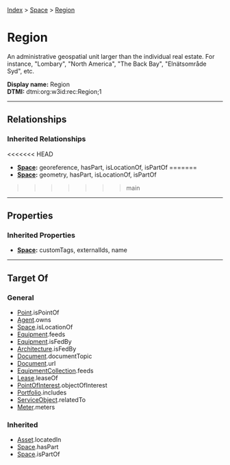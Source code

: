[Index](../index.md) > [Space](Space.md) > [Region](#)
# Region

An administrative geospatial unit larger than the individual real estate. For instance, "Lombary", "North America", "The Back Bay", "Elnätsområde Syd", etc.


**Display name:** Region<br />
**DTMI:** dtmi:org:w3id:rec:Region;1

---

## Relationships

### Inherited Relationships
<<<<<<< HEAD
* **[Space](Space.md):** georeference, hasPart, isLocationOf, isPartOf
=======
* **[Space](Space.md):** geometry, hasPart, isLocationOf, isPartOf
>>>>>>> main

---

## Properties

### Inherited Properties
* **[Space](Space.md):** customTags, externalIds, name

---

## Target Of
### General
* [Point](../Point/Point.md).isPointOf
* [Agent](../Agent/Agent.md).owns
* [Space](Space.md).isLocationOf
* [Equipment](../Asset/Equipment/Equipment.md).feeds
* [Equipment](../Asset/Equipment/Equipment.md).isFedBy
* [Architecture](Architecture/Architecture.md).isFedBy
* [Document](../Information/Document/Document.md).documentTopic
* [Document](../Information/Document/Document.md).url
* [EquipmentCollection](../Collection/Equipment-.md).feeds
* [Lease](../Event/Lease.md).leaseOf
* [PointOfInterest](../Information/PointOfInterest.md).objectOfInterest
* [Portfolio](../Collection/Portfolio.md).includes
* [ServiceObject](../Information/ServiceObject/ServiceObject.md).relatedTo
* [Meter](../Asset/Equipment/Meter/Meter.md).meters
### Inherited
* [Asset](../Asset/Asset.md).locatedIn
* [Space](Space.md).hasPart
* [Space](Space.md).isPartOf

